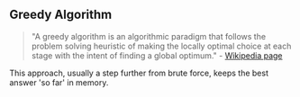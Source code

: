 ## Greedy Algorithm

> "A greedy algorithm is an algorithmic paradigm that follows the problem solving heuristic of making the locally optimal choice at each stage with the intent of finding a global optimum." - [Wikipedia page](https://en.wikipedia.org/wiki/Greedy_algorithm)

This approach, usually a step further from brute force, keeps the best answer 'so far' in memory.